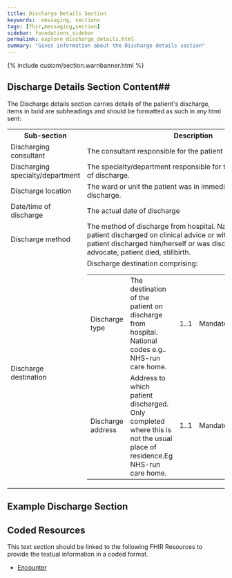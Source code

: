 ```yaml
---
title: Discharge Details Section
keywords:  messaging, sections
tags: [fhir,messaging,section]
sidebar: foundations_sidebar
permalink: explore_discharge_details.html
summary: "Gives information about the Discharge details section"
---
```


{% include custom/section.warnbanner.html %}

## Discharge Details Section Content##
The Discharge details section carries details of the patient's discharge, items in bold are subheadings and should be formatted as such in any html sent:

<table width="100%">
<tr>
<th width="25%">Sub-section</th>
<th width="45%">Description</th>
<th width="15%">Cardinally</th>
<th width="15%">Conformance</th>
</tr>
<tr>
<td>Discharging consultant</td>
<td>The consultant responsible for the patient at time of discharge.</td>
<td>1..1</td>
<td>Mandatory</td>
</tr>
<tr>
<td>Discharging specialty/department</td>
<td>The specialty/department responsible for the patient at the time of discharge.</td>
<td>1..1</td>
<td>Mandatory</td>
</tr>
<tr>
<td>Discharge location</td>
<td>The ward or unit the patient was in immediately prior to discharge.</td>
<td>1..1</td>
<td>Mandatory</td>
</tr>
<tr>
<td>Date/time of discharge</td>
<td>The actual date of discharge</td>
<td>1..1</td>
<td>Mandatory</td>
</tr>
<tr>
<td>Discharge method</td>
<td>The method of discharge from hospital. National codes:
eg, patient discharged on clinical advice or with clinical consent; patient discharged
him/herself or was discharged by a relative or advocate, patient died, stillbirth.</td>
<td>1..1</td>
<td>Mandatory</td>
</tr>
<tr>
<td>Discharge destination</td>
<td>Discharge destination comprising:
<table>
<tr>
<td>Discharge type</td> 
<td>The destination of the patient on discharge from hospital. National codes e.g.. NHS-run care home.
</td>
<td>1..1</td>
<td>Mandatory</td>
</tr>
<tr>
<td>Discharge address</td> 
<td>Address to which patient discharged. Only completed where this is not the usual
place of residence.Eg NHS-run care home.</td>
<td>1..1</td>
<td>Mandatory</td>
</td>
<td>1..1</td>
<td>Mandatory</td>
</tr>
</table>
</tr>
</table>

##  Example Discharge Section ##

<script src="https://gist.github.com/IOPS-DEV/8af6e4182fad6c0ce91e46e6d17563b5.js"></script>

## Coded Resources ##

This text section should be linked to the following FHIR Resources to provide the textual information in a coded format.

- [Encounter](workflow_encounter.html)






